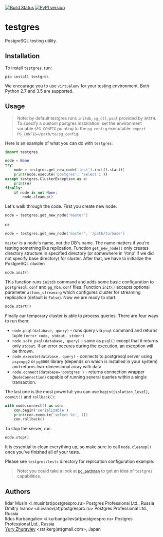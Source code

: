 [![Build Status](https://travis-ci.org/postgrespro/testgres.svg?branch=master)](https://travis-ci.org/postgrespro/testgres)
[![PyPI version](https://badge.fury.io/py/testgres.svg)](https://badge.fury.io/py/testgres)

# testgres

PostgreSQL testing utility.


## Installation

To install `testgres`, run:

```
pip install testgres
```

We encourage you to use `virtualenv` for your testing environment. Both Python 2.7 and 3.5 are supported.


## Usage

> Note: by default testgres runs `initdb`, `pg_ctl`, `psql` provided by `$PATH`. To specify a custom postgres installation, set the environment variable `$PG_CONFIG` pointing to the `pg_config` executable: `export PG_CONFIG=/path/to/pg_config`.

Here is an example of what you can do with `testgres`:

```python
import testgres

node = None
try:
    node = testgres.get_new_node('test').init().start()
    print(node.execute('postgres', 'select 1'))
except testgres.ClusterException as e:
    print(e)
finally:
    if node is not None:
        node.cleanup()
```

Let's walk through the code. First you create new node:

```python
node = testgres.get_new_node('master')
```

or:

```python
node = testgres.get_new_node('master', '/path/to/base')
```

`master` is a node's name, not the DB's name. The name matters if you're testing something like replication. Function `get_new_node()` only creates directory structure in specified directory (or somewhere in '/tmp' if we did not specify base directory) for cluster. After that, we have to initialize the PostgreSQL cluster:

```python
node.init()
```

This function runs `initdb` command and adds some basic configuration to `postgresql.conf` and `pg_hba.conf` files. Function `init()` accepts optional parameter `allows_streaming` which configures cluster for streaming replication (default is `False`).
Now we are ready to start:

```python
node.start()
```

Finally our temporary cluster is able to process queries. There are four ways to run them:

* `node.psql(database, query)` - runs query via `psql` command and returns tuple `(error code, stdout, stderr)`
* `node.safe_psql(database, query)` - same as `psql()` except that it returns only `stdout`. If an error occures during the execution, an exception will be thrown.
* `node.execute(database, query)` - connects to postgresql server using `psycopg2` or `pg8000` library (depends on which is installed in your system) and returns two-dimensional array with data.
* `node.connect(database='postgres')` - returns connection wrapper (`NodeConnection`) capable of running several queries within a single transaction.

The last one is the most powerful: you can use `begin(isolation_level)`, `commit()` and `rollback()`:
```python
with node.connect() as con:
    con.begin('serializable')
    print(con.execute('select %s', 1))
    con.rollback()
```

To stop the server, run:

```python
node.stop()
```

It is essential to clean everything up, so make sure to call `node.cleanup()` once you've finished all of your tests.

Please see `testgres/tests` directory for replication configuration example.
> Note: you could take a look at [`pg_pathman`](https://github.com/postgrespro/pg_pathman) to get an idea of `testgres`' capabilities.


## Authors

Ildar Musin <i.musin(at)postgrespro.ru> Postgres Professional Ltd., Russia     
Dmitry Ivanov <d.ivanov(at)postgrespro.ru> Postgres Professional Ltd., Russia   
Ildus Kurbangaliev <i.kurbangaliev(at)postgrespro.ru> Postgres Professional Ltd., Russia     
[Yury Zhuravlev](https://github.com/stalkerg) <stalkerg(at)gmail.com>, Japan
